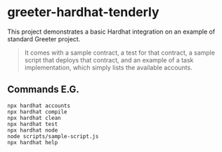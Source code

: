 # greeter-hardhat-tenderly

This project demonstrates a basic Hardhat integration on an example of standard Greeter project. 

> It comes with a sample contract, a test for that contract, a sample script that deploys that contract, and an example of a task implementation, which simply lists the available accounts.

## Commands E.G.

```shell
npx hardhat accounts
npx hardhat compile
npx hardhat clean
npx hardhat test
npx hardhat node
node scripts/sample-script.js
npx hardhat help
```
